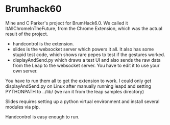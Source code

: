 # Brumhack60
Mine and C Parker's project for BrumHack6.0.
We called it ItAllChromeInTheFuture, from the Chrome Extension, which was the
actual result of the project.

* handcontrol is the extension.
* slides is the websocket server which powers it all. It also has some stupid
test code, which shows rare pepes to test if the gestures worked.
* displayAndSend.py which draws a test UI and also sends the raw data from the Leap to
the websocket server. You have to edit it to use your own server.

You have to run them all to get the extension to work.
I could only get displayAndSend.py on Linux after manually running leapd and
setting PYTHONPATH to ../lib/ (we ran it from the leap samples directory)

Slides requires setting up a python virtual environment and install several
modules via pip.

Handcontrol is easy enough to run.
